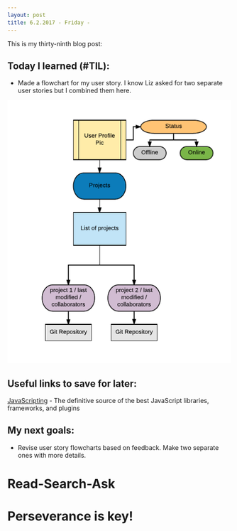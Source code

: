 ```yaml
---
layout: post
title: 6.2.2017 - Friday - 
---
```


This is my thirty-ninth blog post: 

## Today I learned (#TIL):   
  
-  Made a flowchart for my user story.  I know Liz asked for two separate user stories but I combined them here.

![user-story-chart](/images/user-story1-diagram.png)


## Useful links to save for later:

[JavaScripting](https://www.javascripting.com/) - The definitive source of the best 
JavaScript libraries, frameworks, and plugins

## My next goals:

- Revise user story flowcharts based on feedback.  Make two separate ones with more details. 


# Read-Search-Ask

# Perseverance is key!







